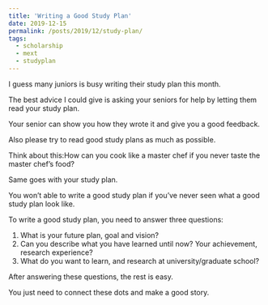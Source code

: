 ```yaml
---
title: 'Writing a Good Study Plan'
date: 2019-12-15
permalink: /posts/2019/12/study-plan/
tags:
  - scholarship
  - mext
  - studyplan
---
```


I guess many juniors is busy writing their study plan this month.

The best advice I could give is asking your seniors for help by letting them read your study plan.

Your senior can show you how they wrote it and give you a good feedback.

Also please try to read good study plans as much as possible. 

Think about this:How can you cook like a master chef if you never taste the master chef’s food?

Same goes with your study plan.

You won’t able to write a good study plan if you’ve never seen what a good study plan look like.

To write a good study plan, you need to answer three questions:

1. What is your future plan, goal and vision?
2. Can you describe what you have learned until now? Your achievement, research experience?
3. What do you want to learn, and research at university/graduate school?

After answering these questions, the rest is easy.

You just need to connect these dots and make a good story.